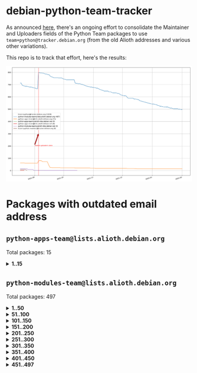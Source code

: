 # debian-python-team-tracker



As announced [here](https://lists.debian.org/debian-python/2021/08/msg00006.html), there's an ongoing effort to consolidate the Maintainer and Uploaders fields of the Python Team packages to use `team+python@tracker.debian.org` (from the old Alioth addresses and various other variations).



This repo is to track that effort, here's the results:



![Python team emails](images/python_team_emails.svg)


# Packages with outdated email address

## `python-apps-team@lists.alioth.debian.org`
Total packages: 15
<details>
<summary><b>1..15</b></summary>


| # | Package | Version |
| --- | --- | --- |
| 1 | [ctop](https://tracker.debian.org/ctop) | 1.0.0-2.1 |
| 2 | [db2twitter](https://tracker.debian.org/db2twitter) | 0.6-1.1 |
| 3 | [dodgy](https://tracker.debian.org/dodgy) | 0.1.9-3 |
| 4 | [etm](https://tracker.debian.org/etm) | 3.2.30-1.1 |
| 5 | [firmware-microbit-micropython](https://tracker.debian.org/firmware-microbit-micropython) | 1.0.1-2 |
| 6 | [freealchemist](https://tracker.debian.org/freealchemist) | 0.5-1.1 |
| 7 | [kanboard-cli](https://tracker.debian.org/kanboard-cli) | 0.0.2-1.1 |
| 8 | [lightyears](https://tracker.debian.org/lightyears) | 1.4-2 |
| 9 | [pipenv](https://tracker.debian.org/pipenv) | 11.9.0-1.1 |
| 10 | [prospector](https://tracker.debian.org/prospector) | 1.1.7-2 |
| 11 | [pybik](https://tracker.debian.org/pybik) | 3.0-3.1 |
| 12 | [retweet](https://tracker.debian.org/retweet) | 0.10-1.1 |
| 13 | [sen](https://tracker.debian.org/sen) | 0.6.1-0.1 |
| 14 | [sinntp](https://tracker.debian.org/sinntp) | 1.6-1.2 |
| 15 | [smem](https://tracker.debian.org/smem) | 1.5-1.1 |
</details>

## `python-modules-team@lists.alioth.debian.org`
Total packages: 497
<details>
<summary><b>1..50</b></summary>


| # | Package | Version |
| --- | --- | --- |
| 1 | [anorack](https://tracker.debian.org/anorack) | 0.2.7-1 |
| 2 | [anosql](https://tracker.debian.org/anosql) | 1.0.1-1 |
| 3 | [asn1crypto](https://tracker.debian.org/asn1crypto) | 1.4.0-1 |
| 4 | [astral](https://tracker.debian.org/astral) | 1.6.1-2 |
| 5 | [authres](https://tracker.debian.org/authres) | 1.2.0-2 |
| 6 | [automat](https://tracker.debian.org/automat) | 20.2.0-1 |
| 7 | [azure-cosmos-table-python](https://tracker.debian.org/azure-cosmos-table-python) | 1.0.5+git20191025-5 |
| 8 | [bdist-nsi](https://tracker.debian.org/bdist-nsi) | 0.1.5-2 |
| 9 | [bernhard](https://tracker.debian.org/bernhard) | 0.2.6-2 |
| 10 | [betamax](https://tracker.debian.org/betamax) | 0.8.1-2 |
| 11 | [bibtexparser](https://tracker.debian.org/bibtexparser) | 1.1.0+ds-3 |
| 12 | [binaryornot](https://tracker.debian.org/binaryornot) | 0.4.4+dfsg-4 |
| 13 | [bitstruct](https://tracker.debian.org/bitstruct) | 8.9.0-1 |
| 14 | [case](https://tracker.debian.org/case) | 1.5.3+dfsg-3 |
| 15 | [cerealizer](https://tracker.debian.org/cerealizer) | 0.8.1-3 |
| 16 | [chardet](https://tracker.debian.org/chardet) | 4.0.0-1 |
| 17 | [chargebee-python](https://tracker.debian.org/chargebee-python) | 1.6.6-1 |
| 18 | [codicefiscale](https://tracker.debian.org/codicefiscale) | 0.9+ds0-2 |
| 19 | [colorclass](https://tracker.debian.org/colorclass) | 2.2.0-2.2 |
| 20 | [colorspacious](https://tracker.debian.org/colorspacious) | 1.1.2-2 |
| 21 | [commonmark](https://tracker.debian.org/commonmark) | 0.9.1-3 |
| 22 | [constantly](https://tracker.debian.org/constantly) | 15.1.0-2 |
| 23 | [contextlib2](https://tracker.debian.org/contextlib2) | 0.6.0.post1-1 |
| 24 | [cookiecutter](https://tracker.debian.org/cookiecutter) | 1.7.3-1 |
| 25 | [coreapi](https://tracker.debian.org/coreapi) | 2.3.3-4 |
| 26 | [coreschema](https://tracker.debian.org/coreschema) | 0.0.4-3 |
| 27 | [cov-core](https://tracker.debian.org/cov-core) | 1.15.0-3 |
| 28 | [cppy](https://tracker.debian.org/cppy) | 1.1.0-2 |
| 29 | [cram](https://tracker.debian.org/cram) | 0.7-4 |
| 30 | [cssutils](https://tracker.debian.org/cssutils) | 1.0.2-3 |
| 31 | [d2to1](https://tracker.debian.org/d2to1) | 0.2.12-2 |
| 32 | [debiancontributors](https://tracker.debian.org/debiancontributors) | 0.7.8-2 |
| 33 | [devpi-common](https://tracker.debian.org/devpi-common) | 3.2.2-1.1 |
| 34 | [django-ajax-selects](https://tracker.debian.org/django-ajax-selects) | 1.7.0-3 |
| 35 | [django-bitfield](https://tracker.debian.org/django-bitfield) | 1.9.6-2 |
| 36 | [django-dirtyfields](https://tracker.debian.org/django-dirtyfields) | 1.3.1-2 |
| 37 | [django-environ](https://tracker.debian.org/django-environ) | 0.4.4-2 |
| 38 | [django-filter](https://tracker.debian.org/django-filter) | 2.4.0-1 |
| 39 | [django-hvad](https://tracker.debian.org/django-hvad) | 1.8.0-1.1 |
| 40 | [django-js-reverse](https://tracker.debian.org/django-js-reverse) | 0.7.3-1.1 |
| 41 | [django-macaddress](https://tracker.debian.org/django-macaddress) | 1.5.0-2 |
| 42 | [django-memoize](https://tracker.debian.org/django-memoize) | 2.2.0+dfsg-1 |
| 43 | [django-nose](https://tracker.debian.org/django-nose) | 1.4.6-2.1 |
| 44 | [django-notification](https://tracker.debian.org/django-notification) | 1.2.0-3 |
| 45 | [django-pagination](https://tracker.debian.org/django-pagination) | 1.0.7-4 |
| 46 | [django-paintstore](https://tracker.debian.org/django-paintstore) | 0.2-4 |
| 47 | [django-picklefield](https://tracker.debian.org/django-picklefield) | 3.0.1-1 |
| 48 | [django-pipeline](https://tracker.debian.org/django-pipeline) | 1.6.14-3 |
| 49 | [django-simple-redis-admin](https://tracker.debian.org/django-simple-redis-admin) | 1.4.0-2 |
| 50 | [django-stronghold](https://tracker.debian.org/django-stronghold) | 0.3.0+debian-2 |
</details>
<details>
<summary><b>51..100</b></summary>

| # | Package | Version |
| --- | --- | --- |
| 51 | [django-webpack-loader](https://tracker.debian.org/django-webpack-loader) | 0.6.0-2 |
| 52 | [django-wkhtmltopdf](https://tracker.debian.org/django-wkhtmltopdf) | 3.3.0-1 |
| 53 | [django-xmlrpc](https://tracker.debian.org/django-xmlrpc) | 0.1.8-2 |
| 54 | [djangorestframework-api-key](https://tracker.debian.org/djangorestframework-api-key) | 2.0.0-2 |
| 55 | [dkimpy](https://tracker.debian.org/dkimpy) | 1.0.5-1 |
| 56 | [dnsdiag](https://tracker.debian.org/dnsdiag) | 2.0.2-1 |
| 57 | [dockerpty](https://tracker.debian.org/dockerpty) | 0.4.1-2 |
| 58 | [dominate](https://tracker.debian.org/dominate) | 2.3.1-2 |
| 59 | [drf-generators](https://tracker.debian.org/drf-generators) | 0.5.0-1 |
| 60 | [elasticsearch-curator](https://tracker.debian.org/elasticsearch-curator) | 5.8.1-1 |
| 61 | [enum34](https://tracker.debian.org/enum34) | 1.1.6-4 |
| 62 | [enzyme](https://tracker.debian.org/enzyme) | 0.4.1-2 |
| 63 | [exam](https://tracker.debian.org/exam) | 0.10.5-3 |
| 64 | [factory-boy](https://tracker.debian.org/factory-boy) | 2.11.1-3 |
| 65 | [faker](https://tracker.debian.org/faker) | 0.9.3-0.1 |
| 66 | [fakesleep](https://tracker.debian.org/fakesleep) | 0.1-2 |
| 67 | [fastchunking](https://tracker.debian.org/fastchunking) | 0.0.3-2 |
| 68 | [feedgenerator](https://tracker.debian.org/feedgenerator) | 1.9-2 |
| 69 | [flake8-polyfill](https://tracker.debian.org/flake8-polyfill) | 1.0.2-2 |
| 70 | [flask-api](https://tracker.debian.org/flask-api) | 1.1+dfsg-1.1 |
| 71 | [flask-babelex](https://tracker.debian.org/flask-babelex) | 0.9.4-1 |
| 72 | [flask-bcrypt](https://tracker.debian.org/flask-bcrypt) | 0.7.1-2 |
| 73 | [flask-compress](https://tracker.debian.org/flask-compress) | 1.4.0-3 |
| 74 | [flask-gravatar](https://tracker.debian.org/flask-gravatar) | 0.4.2-2 |
| 75 | [flask-htmlmin](https://tracker.debian.org/flask-htmlmin) | 1.3.2-2 |
| 76 | [flask-ldapconn](https://tracker.debian.org/flask-ldapconn) | 0.7.2-1.1 |
| 77 | [flask-limiter](https://tracker.debian.org/flask-limiter) | 1.0.1-2 |
| 78 | [flask-mail](https://tracker.debian.org/flask-mail) | 0.9.1+dfsg1-1.1 |
| 79 | [flask-mongoengine](https://tracker.debian.org/flask-mongoengine) | 0.9.3-4 |
| 80 | [flask-multistatic](https://tracker.debian.org/flask-multistatic) | 1.0-2 |
| 81 | [flask-script](https://tracker.debian.org/flask-script) | 2.0.6-2 |
| 82 | [flask-silk](https://tracker.debian.org/flask-silk) | 0.2-18 |
| 83 | [flask-wtf](https://tracker.debian.org/flask-wtf) | 0.14.3-1 |
| 84 | [flufl.enum](https://tracker.debian.org/flufl.enum) | 4.1.1-3 |
| 85 | [flufl.i18n](https://tracker.debian.org/flufl.i18n) | 3.0.1-1 |
| 86 | [flufl.lock](https://tracker.debian.org/flufl.lock) | 5.0.1-1 |
| 87 | [flufl.password](https://tracker.debian.org/flufl.password) | 1.3-3 |
| 88 | [flufl.testing](https://tracker.debian.org/flufl.testing) | 0.7-2 |
| 89 | [gerritlib](https://tracker.debian.org/gerritlib) | 0.8.0-2 |
| 90 | [gmplot](https://tracker.debian.org/gmplot) | 1.2.0-2 |
| 91 | [gtextfsm](https://tracker.debian.org/gtextfsm) | 1.1.0-2 |
| 92 | [gtts](https://tracker.debian.org/gtts) | 2.0.3-1 |
| 93 | [gtts-token](https://tracker.debian.org/gtts-token) | 1.1.3-1 |
| 94 | [guzzle-sphinx-theme](https://tracker.debian.org/guzzle-sphinx-theme) | 0.7.11-5 |
| 95 | [hachoir](https://tracker.debian.org/hachoir) | 3.1.0+dfsg-3 |
| 96 | [haproxy-log-analysis](https://tracker.debian.org/haproxy-log-analysis) | 2.0~b0-2 |
| 97 | [heapdict](https://tracker.debian.org/heapdict) | 1.0.1-1 |
| 98 | [hiro](https://tracker.debian.org/hiro) | 0.5-2 |
| 99 | [hypothesis-auto](https://tracker.debian.org/hypothesis-auto) | 1.1.4-2 |
| 100 | [importmagic](https://tracker.debian.org/importmagic) | 0.1.7-2 |
</details>
<details>
<summary><b>101..150</b></summary>

| # | Package | Version |
| --- | --- | --- |
| 101 | [inflection](https://tracker.debian.org/inflection) | 0.3.1-2 |
| 102 | [json-tricks](https://tracker.debian.org/json-tricks) | 3.11.0-2 |
| 103 | [jsonhyperschema-codec](https://tracker.debian.org/jsonhyperschema-codec) | 1.0.3-2 |
| 104 | [junos-eznc](https://tracker.debian.org/junos-eznc) | 2.1.7-3 |
| 105 | [jupyter-sphinx-theme](https://tracker.debian.org/jupyter-sphinx-theme) | 0.0.6+ds1-10 |
| 106 | [kitchen](https://tracker.debian.org/kitchen) | 1.2.6-2 |
| 107 | [kivy](https://tracker.debian.org/kivy) | 1.11.0-2 |
| 108 | [lazr.delegates](https://tracker.debian.org/lazr.delegates) | 2.0.3-2 |
| 109 | [lazr.smtptest](https://tracker.debian.org/lazr.smtptest) | 2.0.3-2 |
| 110 | [lexicon](https://tracker.debian.org/lexicon) | 3.3.17-1 |
| 111 | [libthumbor](https://tracker.debian.org/libthumbor) | 1.3.3-2 |
| 112 | [logilab-constraint](https://tracker.debian.org/logilab-constraint) | 0.6.0-2 |
| 113 | [mako](https://tracker.debian.org/mako) | 1.1.3+ds1-2 |
| 114 | [manuel](https://tracker.debian.org/manuel) | 1.10.1-2 |
| 115 | [mercurial-extension-utils](https://tracker.debian.org/mercurial-extension-utils) | 1.5.1-3 |
| 116 | [mercurial-keyring](https://tracker.debian.org/mercurial-keyring) | 1.3.1-3 |
| 117 | [milksnake](https://tracker.debian.org/milksnake) | 0.1.5-1 |
| 118 | [mimerender](https://tracker.debian.org/mimerender) | 0.6.0-2 |
| 119 | [mmllib](https://tracker.debian.org/mmllib) | 0.3.0.post1-2 |
| 120 | [mockldap](https://tracker.debian.org/mockldap) | 0.3.0-4 |
| 121 | [modernize](https://tracker.debian.org/modernize) | 0.7-2 |
| 122 | [moksha.common](https://tracker.debian.org/moksha.common) | 1.2.5-4 |
| 123 | [mrtparse](https://tracker.debian.org/mrtparse) | 1.6-2 |
| 124 | [musicbrainzngs](https://tracker.debian.org/musicbrainzngs) | 0.7.1-2 |
| 125 | [mutagen](https://tracker.debian.org/mutagen) | 1.45.1-2 |
| 126 | [mwic](https://tracker.debian.org/mwic) | 0.7.8-1 |
| 127 | [mysql-connector-python](https://tracker.debian.org/mysql-connector-python) | 8.0.15-2 |
| 128 | [nb2plots](https://tracker.debian.org/nb2plots) | 0.6-2 |
| 129 | [netmiko](https://tracker.debian.org/netmiko) | 2.4.2-1 |
| 130 | [networkx](https://tracker.debian.org/networkx) | 2.5+ds-2 |
| 131 | [nose2](https://tracker.debian.org/nose2) | 0.9.2-1 |
| 132 | [nose2-cov](https://tracker.debian.org/nose2-cov) | 1.0a4-3 |
| 133 | [ntplib](https://tracker.debian.org/ntplib) | 0.3.3-2 |
| 134 | [numpy-stl](https://tracker.debian.org/numpy-stl) | 2.9.0-1 |
| 135 | [numpydoc](https://tracker.debian.org/numpydoc) | 1.1.0-3 |
| 136 | [obsub](https://tracker.debian.org/obsub) | 0.2-4 |
| 137 | [okasha](https://tracker.debian.org/okasha) | 0.2.4-4 |
| 138 | [overpass](https://tracker.debian.org/overpass) | 0.7-1 |
| 139 | [pastescript](https://tracker.debian.org/pastescript) | 2.0.2-4 |
| 140 | [pep8](https://tracker.debian.org/pep8) | 1.7.1-9 |
| 141 | [pep8-naming](https://tracker.debian.org/pep8-naming) | 0.10.0-1 |
| 142 | [pg8000](https://tracker.debian.org/pg8000) | 1.10.6-2 |
| 143 | [pidcat](https://tracker.debian.org/pidcat) | 2.1.0-4 |
| 144 | [pilkit](https://tracker.debian.org/pilkit) | 2.0-3 |
| 145 | [plastex](https://tracker.debian.org/plastex) | 2.1-2 |
| 146 | [portio](https://tracker.debian.org/portio) | 0.5-4 |
| 147 | [power](https://tracker.debian.org/power) | 1.4+dfsg-4 |
| 148 | [pprintpp](https://tracker.debian.org/pprintpp) | 0.4.0-2 |
| 149 | [preggy](https://tracker.debian.org/preggy) | 1.4.4-1 |
| 150 | [ptable](https://tracker.debian.org/ptable) | 0.9.2-2 |
</details>
<details>
<summary><b>151..200</b></summary>

| # | Package | Version |
| --- | --- | --- |
| 151 | [py-radix](https://tracker.debian.org/py-radix) | 0.10.0-3 |
| 152 | [py3dns](https://tracker.debian.org/py3dns) | 3.2.1-1 |
| 153 | [pyasn1](https://tracker.debian.org/pyasn1) | 0.4.8-1 |
| 154 | [pybindgen](https://tracker.debian.org/pybindgen) | 0.20.0+dfsg1-2 |
| 155 | [pycallgraph](https://tracker.debian.org/pycallgraph) | 1.1.3-1.2 |
| 156 | [pyclamd](https://tracker.debian.org/pyclamd) | 0.4.0-2 |
| 157 | [pycodestyle](https://tracker.debian.org/pycodestyle) | 2.6.0-1 |
| 158 | [pycxx](https://tracker.debian.org/pycxx) | 7.1.4-0.2 |
| 159 | [pydbus](https://tracker.debian.org/pydbus) | 0.6.0-4 |
| 160 | [pydenticon](https://tracker.debian.org/pydenticon) | 0.3.1-2 |
| 161 | [pydispatcher](https://tracker.debian.org/pydispatcher) | 2.0.5-2 |
| 162 | [pydle](https://tracker.debian.org/pydle) | 0.9.4-2 |
| 163 | [pyeapi](https://tracker.debian.org/pyeapi) | 0.8.1-2 |
| 164 | [pyee](https://tracker.debian.org/pyee) | 7.0.2-1 |
| 165 | [pyenchant](https://tracker.debian.org/pyenchant) | 3.2.0-1 |
| 166 | [pyfg](https://tracker.debian.org/pyfg) | 0.50-2 |
| 167 | [pyfiglet](https://tracker.debian.org/pyfiglet) | 0.8.0+dfsg-1 |
| 168 | [pyfribidi](https://tracker.debian.org/pyfribidi) | 0.12.0+repack-7 |
| 169 | [pygeoif](https://tracker.debian.org/pygeoif) | 0.7-2 |
| 170 | [pygtail](https://tracker.debian.org/pygtail) | 0.6.1-2 |
| 171 | [pygtkspellcheck](https://tracker.debian.org/pygtkspellcheck) | 4.0.5-2 |
| 172 | [pyinotify](https://tracker.debian.org/pyinotify) | 0.9.6-1.3 |
| 173 | [pyiosxr](https://tracker.debian.org/pyiosxr) | 0.52-1.1 |
| 174 | [pyjavaproperties](https://tracker.debian.org/pyjavaproperties) | 0.7-2 |
| 175 | [pyjokes](https://tracker.debian.org/pyjokes) | 0.5.0-3 |
| 176 | [pykcs11](https://tracker.debian.org/pykcs11) | 1.5.10-1 |
| 177 | [pylama](https://tracker.debian.org/pylama) | 7.4.3-3 |
| 178 | [pylibmc](https://tracker.debian.org/pylibmc) | 1.5.2-3 |
| 179 | [pylint-celery](https://tracker.debian.org/pylint-celery) | 0.3-5 |
| 180 | [pylint-common](https://tracker.debian.org/pylint-common) | 0.2.5-4 |
| 181 | [pylint-django](https://tracker.debian.org/pylint-django) | 2.0.13-1 |
| 182 | [pylint-flask](https://tracker.debian.org/pylint-flask) | 0.5-4 |
| 183 | [pylint-plugin-utils](https://tracker.debian.org/pylint-plugin-utils) | 0.6-1 |
| 184 | [pymacs](https://tracker.debian.org/pymacs) | 0.25-3 |
| 185 | [pymodbus](https://tracker.debian.org/pymodbus) | 2.1.0+dfsg-2 |
| 186 | [pynag](https://tracker.debian.org/pynag) | 1.1.2+dfsg-2 |
| 187 | [pynliner](https://tracker.debian.org/pynliner) | 0.8.0-2 |
| 188 | [pyopengl](https://tracker.debian.org/pyopengl) | 3.1.5+dfsg-1 |
| 189 | [pyparsing](https://tracker.debian.org/pyparsing) | 2.4.7-1 |
| 190 | [pyprind](https://tracker.debian.org/pyprind) | 2.11.2-2 |
| 191 | [pyquery](https://tracker.debian.org/pyquery) | 1.2.9-4 |
| 192 | [pyrad](https://tracker.debian.org/pyrad) | 2.1-2 |
| 193 | [pyrsistent](https://tracker.debian.org/pyrsistent) | 0.15.5-1 |
| 194 | [pysimplesoap](https://tracker.debian.org/pysimplesoap) | 1.16.2-3 |
| 195 | [pysmi](https://tracker.debian.org/pysmi) | 0.3.2-2 |
| 196 | [pysodium](https://tracker.debian.org/pysodium) | 0.7.0-2 |
| 197 | [pyspf](https://tracker.debian.org/pyspf) | 2.0.14-2 |
| 198 | [pysrt](https://tracker.debian.org/pysrt) | 1.0.1-2 |
| 199 | [pyssim](https://tracker.debian.org/pyssim) | 0.2-2 |
| 200 | [pytaglib](https://tracker.debian.org/pytaglib) | 0.3.6+dfsg-2 |
</details>
<details>
<summary><b>201..250</b></summary>

| # | Package | Version |
| --- | --- | --- |
| 201 | [pytds](https://tracker.debian.org/pytds) | 1.10.0-1 |
| 202 | [pytest-bdd](https://tracker.debian.org/pytest-bdd) | 3.2.1-1 |
| 203 | [pytest-cookies](https://tracker.debian.org/pytest-cookies) | 0.4.0-1 |
| 204 | [pytest-django](https://tracker.debian.org/pytest-django) | 3.5.1-1 |
| 205 | [pytest-expect](https://tracker.debian.org/pytest-expect) | 1.1.0-2 |
| 206 | [pytest-httpbin](https://tracker.debian.org/pytest-httpbin) | 1.0.0-2 |
| 207 | [pytest-instafail](https://tracker.debian.org/pytest-instafail) | 0.4.2-1 |
| 208 | [pytest-runner](https://tracker.debian.org/pytest-runner) | 2.11.1-1.2 |
| 209 | [pytest-sugar](https://tracker.debian.org/pytest-sugar) | 0.9.4-1 |
| 210 | [pytest-tornado](https://tracker.debian.org/pytest-tornado) | 0.8.1-1 |
| 211 | [pytest-vcr](https://tracker.debian.org/pytest-vcr) | 1.0.2-2 |
| 212 | [python-activipy](https://tracker.debian.org/python-activipy) | 0.1-7 |
| 213 | [python-adal](https://tracker.debian.org/python-adal) | 1.2.2-1 |
| 214 | [python-aiohttp-session](https://tracker.debian.org/python-aiohttp-session) | 2.9.0-2 |
| 215 | [python-aioinflux](https://tracker.debian.org/python-aioinflux) | 0.9.0-2 |
| 216 | [python-aiomeasures](https://tracker.debian.org/python-aiomeasures) | 0.5.14-3 |
| 217 | [python-amqplib](https://tracker.debian.org/python-amqplib) | 1.0.2-2 |
| 218 | [python-apptools](https://tracker.debian.org/python-apptools) | 4.5.0-1.1 |
| 219 | [python-aptly](https://tracker.debian.org/python-aptly) | 0.12.10-2 |
| 220 | [python-args](https://tracker.debian.org/python-args) | 0.1.0-3 |
| 221 | [python-arpy](https://tracker.debian.org/python-arpy) | 1.1.1-4 |
| 222 | [python-astor](https://tracker.debian.org/python-astor) | 0.8.1-1 |
| 223 | [python-base58](https://tracker.debian.org/python-base58) | 1.0.3-1.1 |
| 224 | [python-bcdoc](https://tracker.debian.org/python-bcdoc) | 0.16.0-2 |
| 225 | [python-bitbucket-api](https://tracker.debian.org/python-bitbucket-api) | 0.5.0-3 |
| 226 | [python-box](https://tracker.debian.org/python-box) | 3.4.6-2 |
| 227 | [python-btrees](https://tracker.debian.org/python-btrees) | 4.3.1-2 |
| 228 | [python-cerberus](https://tracker.debian.org/python-cerberus) | 1.3.2-1 |
| 229 | [python-click-log](https://tracker.debian.org/python-click-log) | 0.2.1-2 |
| 230 | [python-clint](https://tracker.debian.org/python-clint) | 0.5.1-3 |
| 231 | [python-cluster](https://tracker.debian.org/python-cluster) | 1.3.3-3 |
| 232 | [python-cmarkgfm](https://tracker.debian.org/python-cmarkgfm) | 0.4.2-1 |
| 233 | [python-coloredlogs](https://tracker.debian.org/python-coloredlogs) | 7.3-2 |
| 234 | [python-colour](https://tracker.debian.org/python-colour) | 0.1.5-2 |
| 235 | [python-consul](https://tracker.debian.org/python-consul) | 0.7.1-1.1 |
| 236 | [python-cookies](https://tracker.debian.org/python-cookies) | 2.2.1-3 |
| 237 | [python-cpuinfo](https://tracker.debian.org/python-cpuinfo) | 5.0.0-2 |
| 238 | [python-crcmod](https://tracker.debian.org/python-crcmod) | 1.7+dfsg-2 |
| 239 | [python-cs](https://tracker.debian.org/python-cs) | 2.7.1-1 |
| 240 | [python-dbfread](https://tracker.debian.org/python-dbfread) | 2.0.7-3 |
| 241 | [python-decorator](https://tracker.debian.org/python-decorator) | 4.4.2-2 |
| 242 | [python-demjson](https://tracker.debian.org/python-demjson) | 2.2.4-5 |
| 243 | [python-diaspy](https://tracker.debian.org/python-diaspy) | 0.6.0-2 |
| 244 | [python-dictobj](https://tracker.debian.org/python-dictobj) | 0.4-4 |
| 245 | [python-distutils-extra](https://tracker.debian.org/python-distutils-extra) | 2.45 |
| 246 | [python-django-casclient](https://tracker.debian.org/python-django-casclient) | 1.5.3-1 |
| 247 | [python-django-etcd-settings](https://tracker.debian.org/python-django-etcd-settings) | 0.1.13+dfsg-3 |
| 248 | [python-django-gravatar2](https://tracker.debian.org/python-django-gravatar2) | 1.4.4-2 |
| 249 | [python-django-jsonfield](https://tracker.debian.org/python-django-jsonfield) | 1.4.0-2 |
| 250 | [python-django-push-notifications](https://tracker.debian.org/python-django-push-notifications) | 1.4.1-1 |
</details>
<details>
<summary><b>251..300</b></summary>

| # | Package | Version |
| --- | --- | --- |
| 251 | [python-django-simple-history](https://tracker.debian.org/python-django-simple-history) | 2.7.0-1.1 |
| 252 | [python-doubleratchet](https://tracker.debian.org/python-doubleratchet) | 0.6.0-2 |
| 253 | [python-dpkt](https://tracker.debian.org/python-dpkt) | 1.9.2-2 |
| 254 | [python-easywebdav](https://tracker.debian.org/python-easywebdav) | 1.2.0-8 |
| 255 | [python-envisage](https://tracker.debian.org/python-envisage) | 4.9.0-2.1 |
| 256 | [python-envparse](https://tracker.debian.org/python-envparse) | 0.2.0-2 |
| 257 | [python-envs](https://tracker.debian.org/python-envs) | 1.2.6-1.1 |
| 258 | [python-epc](https://tracker.debian.org/python-epc) | 0.0.5-3 |
| 259 | [python-etcd](https://tracker.debian.org/python-etcd) | 0.4.5-2 |
| 260 | [python-ethtool](https://tracker.debian.org/python-ethtool) | 0.14-3 |
| 261 | [python-ewmh](https://tracker.debian.org/python-ewmh) | 0.1.6-2 |
| 262 | [python-exotel](https://tracker.debian.org/python-exotel) | 0.1.5-2 |
| 263 | [python-feather-format](https://tracker.debian.org/python-feather-format) | 0.3.1+dfsg1-4 |
| 264 | [python-flaky](https://tracker.debian.org/python-flaky) | 3.7.0-1 |
| 265 | [python-flask-seeder](https://tracker.debian.org/python-flask-seeder) | 0.1~a2-2 |
| 266 | [python-genty](https://tracker.debian.org/python-genty) | 1.3.2-1 |
| 267 | [python-geoip2](https://tracker.debian.org/python-geoip2) | 2.9.0+dfsg1-2 |
| 268 | [python-gflags](https://tracker.debian.org/python-gflags) | 1.5.1-7 |
| 269 | [python-glob2](https://tracker.debian.org/python-glob2) | 0.5-3 |
| 270 | [python-hashids](https://tracker.debian.org/python-hashids) | 1.3.1-1 |
| 271 | [python-hidapi](https://tracker.debian.org/python-hidapi) | 0.9.0.post3-2 |
| 272 | [python-hiredis](https://tracker.debian.org/python-hiredis) | 1.0.1-1 |
| 273 | [python-hpilo](https://tracker.debian.org/python-hpilo) | 4.3-3 |
| 274 | [python-html2text](https://tracker.debian.org/python-html2text) | 2020.1.16-1 |
| 275 | [python-http-parser](https://tracker.debian.org/python-http-parser) | 0.9.0-1 |
| 276 | [python-httptools](https://tracker.debian.org/python-httptools) | 0.1.1-1 |
| 277 | [python-icalendar](https://tracker.debian.org/python-icalendar) | 4.0.3-4 |
| 278 | [python-iniparse](https://tracker.debian.org/python-iniparse) | 0.4-3 |
| 279 | [python-ipaddress](https://tracker.debian.org/python-ipaddress) | 1.0.23-1 |
| 280 | [python-ipfix](https://tracker.debian.org/python-ipfix) | 0.9.7-2 |
| 281 | [python-irodsclient](https://tracker.debian.org/python-irodsclient) | 0.8.1-2 |
| 282 | [python-isc-dhcp-leases](https://tracker.debian.org/python-isc-dhcp-leases) | 0.9.1-2 |
| 283 | [python-isoweek](https://tracker.debian.org/python-isoweek) | 1.3.3-3 |
| 284 | [python-jmespath](https://tracker.debian.org/python-jmespath) | 0.10.0-1 |
| 285 | [python-jsonrpc](https://tracker.debian.org/python-jsonrpc) | 1.13.0-1 |
| 286 | [python-junit-xml](https://tracker.debian.org/python-junit-xml) | 1.9-1 |
| 287 | [python-kanboard](https://tracker.debian.org/python-kanboard) | 1.0.1-1.1 |
| 288 | [python-langdetect](https://tracker.debian.org/python-langdetect) | 1.0.7-4 |
| 289 | [python-ldap](https://tracker.debian.org/python-ldap) | 3.2.0-4 |
| 290 | [python-ldapdomaindump](https://tracker.debian.org/python-ldapdomaindump) | 0.9.3-1 |
| 291 | [python-libguess](https://tracker.debian.org/python-libguess) | 1.1-4 |
| 292 | [python-logfury](https://tracker.debian.org/python-logfury) | 0.1.2-4 |
| 293 | [python-mailer](https://tracker.debian.org/python-mailer) | 0.8.1-4 |
| 294 | [python-mastodon](https://tracker.debian.org/python-mastodon) | 1.5.1-1 |
| 295 | [python-mccabe](https://tracker.debian.org/python-mccabe) | 0.6.1-3 |
| 296 | [python-measurement](https://tracker.debian.org/python-measurement) | 2.0.1-2 |
| 297 | [python-meld3](https://tracker.debian.org/python-meld3) | 1.0.2-3 |
| 298 | [python-mnemonic](https://tracker.debian.org/python-mnemonic) | 0.19-1 |
| 299 | [python-model-mommy](https://tracker.debian.org/python-model-mommy) | 1.6.0-2 |
| 300 | [python-morris](https://tracker.debian.org/python-morris) | 1.2-2 |
</details>
<details>
<summary><b>301..350</b></summary>

| # | Package | Version |
| --- | --- | --- |
| 301 | [python-mpegdash](https://tracker.debian.org/python-mpegdash) | 0.2.0-1 |
| 302 | [python-multidict](https://tracker.debian.org/python-multidict) | 5.1.0-1 |
| 303 | [python-munch](https://tracker.debian.org/python-munch) | 2.3.2-2 |
| 304 | [python-nine](https://tracker.debian.org/python-nine) | 1.1.0-1 |
| 305 | [python-noise](https://tracker.debian.org/python-noise) | 1.2.3-3 |
| 306 | [python-notify2](https://tracker.debian.org/python-notify2) | 0.3-4 |
| 307 | [python-ntlm-auth](https://tracker.debian.org/python-ntlm-auth) | 1.4.0-1 |
| 308 | [python-oauth](https://tracker.debian.org/python-oauth) | 1.0.1-6 |
| 309 | [python-offtrac](https://tracker.debian.org/python-offtrac) | 0.1.0-2.1 |
| 310 | [python-opcua](https://tracker.debian.org/python-opcua) | 0.98.11-1 |
| 311 | [python-openid-cla](https://tracker.debian.org/python-openid-cla) | 1.2-2 |
| 312 | [python-openid-teams](https://tracker.debian.org/python-openid-teams) | 1.2-2 |
| 313 | [python-openidc-client](https://tracker.debian.org/python-openidc-client) | 0.6.0-1.1 |
| 314 | [python-opentimestamps](https://tracker.debian.org/python-opentimestamps) | 0.4.1-1 |
| 315 | [python-padme](https://tracker.debian.org/python-padme) | 1.1.1-3 |
| 316 | [python-pampy](https://tracker.debian.org/python-pampy) | 1.8.4-2 |
| 317 | [python-path-and-address](https://tracker.debian.org/python-path-and-address) | 2.0.1-2 |
| 318 | [python-pathtools](https://tracker.debian.org/python-pathtools) | 0.1.2-4 |
| 319 | [python-paypal](https://tracker.debian.org/python-paypal) | 1.2.5-3 |
| 320 | [python-peakutils](https://tracker.debian.org/python-peakutils) | 1.3.3+ds-2 |
| 321 | [python-pem](https://tracker.debian.org/python-pem) | 19.1.0-1 |
| 322 | [python-persistent](https://tracker.debian.org/python-persistent) | 4.6.4-0.2 |
| 323 | [python-pex](https://tracker.debian.org/python-pex) | 1.1.14-3.1 |
| 324 | [python-pgpdump](https://tracker.debian.org/python-pgpdump) | 1.5-2 |
| 325 | [python-pgspecial](https://tracker.debian.org/python-pgspecial) | 1.11.10+dfsg1-1 |
| 326 | [python-phonenumbers](https://tracker.debian.org/python-phonenumbers) | 8.12.1-1 |
| 327 | [python-picklable-itertools](https://tracker.debian.org/python-picklable-itertools) | 0.1.1-3 |
| 328 | [python-plaster](https://tracker.debian.org/python-plaster) | 1.0-2 |
| 329 | [python-plaster-pastedeploy](https://tracker.debian.org/python-plaster-pastedeploy) | 0.5-3 |
| 330 | [python-prctl](https://tracker.debian.org/python-prctl) | 1.7-2 |
| 331 | [python-preshed](https://tracker.debian.org/python-preshed) | 3.0.2-1 |
| 332 | [python-pretend](https://tracker.debian.org/python-pretend) | 1.0.9-1 |
| 333 | [python-prettylog](https://tracker.debian.org/python-prettylog) | 0.1.0-2 |
| 334 | [python-priority](https://tracker.debian.org/python-priority) | 1.3.0-3 |
| 335 | [python-progressbar](https://tracker.debian.org/python-progressbar) | 2.5-2 |
| 336 | [python-pskc](https://tracker.debian.org/python-pskc) | 1.1-3 |
| 337 | [python-py-zipkin](https://tracker.debian.org/python-py-zipkin) | 0.15.0-1.1 |
| 338 | [python-pyasn1-modules](https://tracker.debian.org/python-pyasn1-modules) | 0.2.1-1 |
| 339 | [python-pyface](https://tracker.debian.org/python-pyface) | 6.1.2-2 |
| 340 | [python-pyftpdlib](https://tracker.debian.org/python-pyftpdlib) | 1.5.4-2 |
| 341 | [python-pygerrit2](https://tracker.debian.org/python-pygerrit2) | 2.0.4-2 |
| 342 | [python-pypump](https://tracker.debian.org/python-pypump) | 0.7-3 |
| 343 | [python-pysnmp4-apps](https://tracker.debian.org/python-pysnmp4-apps) | 0.3.2-2.2 |
| 344 | [python-pysnmp4-mibs](https://tracker.debian.org/python-pysnmp4-mibs) | 0.1.3-3 |
| 345 | [python-pytest-benchmark](https://tracker.debian.org/python-pytest-benchmark) | 3.2.2-2 |
| 346 | [python-pyvmomi](https://tracker.debian.org/python-pyvmomi) | 6.7.1-3 |
| 347 | [python-rarfile](https://tracker.debian.org/python-rarfile) | 3.1-1 |
| 348 | [python-ratelimiter](https://tracker.debian.org/python-ratelimiter) | 1.2.0.post0-1 |
| 349 | [python-redisearch-py](https://tracker.debian.org/python-redisearch-py) | 1.0.0-1 |
| 350 | [python-releases](https://tracker.debian.org/python-releases) | 1.6.3-1 |
</details>
<details>
<summary><b>351..400</b></summary>

| # | Package | Version |
| --- | --- | --- |
| 351 | [python-repoze.lru](https://tracker.debian.org/python-repoze.lru) | 0.7-2 |
| 352 | [python-repoze.sphinx.autointerface](https://tracker.debian.org/python-repoze.sphinx.autointerface) | 0.8-0.2 |
| 353 | [python-repoze.tm2](https://tracker.debian.org/python-repoze.tm2) | 2.0-2 |
| 354 | [python-requests-ntlm](https://tracker.debian.org/python-requests-ntlm) | 1.1.0-1.1 |
| 355 | [python-requirements-detector](https://tracker.debian.org/python-requirements-detector) | 0.6-2 |
| 356 | [python-restless](https://tracker.debian.org/python-restless) | 2.1.1-2 |
| 357 | [python-rpaths](https://tracker.debian.org/python-rpaths) | 0.13-1.1 |
| 358 | [python-rply](https://tracker.debian.org/python-rply) | 0.7.7-2 |
| 359 | [python-schedutils](https://tracker.debian.org/python-schedutils) | 0.6-2.1 |
| 360 | [python-schema](https://tracker.debian.org/python-schema) | 0.6.7-3 |
| 361 | [python-schroot](https://tracker.debian.org/python-schroot) | 0.4-4 |
| 362 | [python-scp](https://tracker.debian.org/python-scp) | 0.13.0-2 |
| 363 | [python-scripttest](https://tracker.debian.org/python-scripttest) | 1.3-3 |
| 364 | [python-scruffy](https://tracker.debian.org/python-scruffy) | 0.3.3-2 |
| 365 | [python-sdnotify](https://tracker.debian.org/python-sdnotify) | 0.3.1-2 |
| 366 | [python-serverfiles](https://tracker.debian.org/python-serverfiles) | 0.3.0-1 |
| 367 | [python-service-identity](https://tracker.debian.org/python-service-identity) | 18.1.0-6 |
| 368 | [python-sexpdata](https://tracker.debian.org/python-sexpdata) | 0.0.3-2 |
| 369 | [python-shade](https://tracker.debian.org/python-shade) | 1.30.0-3 |
| 370 | [python-shellescape](https://tracker.debian.org/python-shellescape) | 3.4.1-4 |
| 371 | [python-simpy](https://tracker.debian.org/python-simpy) | 2.3.1+dfsg-2 |
| 372 | [python-simpy3](https://tracker.debian.org/python-simpy3) | 3.0.11-2 |
| 373 | [python-slimmer](https://tracker.debian.org/python-slimmer) | 0.1.30-8 |
| 374 | [python-slugify](https://tracker.debian.org/python-slugify) | 4.0.0-1 |
| 375 | [python-smstrade](https://tracker.debian.org/python-smstrade) | 0.2.4-6 |
| 376 | [python-socketpool](https://tracker.debian.org/python-socketpool) | 0.5.3-5 |
| 377 | [python-sphinx-issues](https://tracker.debian.org/python-sphinx-issues) | 1.2.0-2 |
| 378 | [python-spur](https://tracker.debian.org/python-spur) | 0.3.21-1 |
| 379 | [python-srp](https://tracker.debian.org/python-srp) | 1.0.15-1 |
| 380 | [python-statsd](https://tracker.debian.org/python-statsd) | 3.3.0-2 |
| 381 | [python-stopit](https://tracker.debian.org/python-stopit) | 1.1.2-1 |
| 382 | [python-structlog](https://tracker.debian.org/python-structlog) | 20.1.0-1 |
| 383 | [python-sunlight](https://tracker.debian.org/python-sunlight) | 1.1.5-3 |
| 384 | [python-suntime](https://tracker.debian.org/python-suntime) | 1.2.5-2 |
| 385 | [python-tempita](https://tracker.debian.org/python-tempita) | 0.5.2-6 |
| 386 | [python-test-server](https://tracker.debian.org/python-test-server) | 0.0.27-2 |
| 387 | [python-testing.common.database](https://tracker.debian.org/python-testing.common.database) | 2.0.0-2 |
| 388 | [python-testing.mysqld](https://tracker.debian.org/python-testing.mysqld) | 1.4.0-4 |
| 389 | [python-testing.postgresql](https://tracker.debian.org/python-testing.postgresql) | 1.3.0-2 |
| 390 | [python-thriftpy](https://tracker.debian.org/python-thriftpy) | 0.3.9+ds1-1 |
| 391 | [python-tinycss](https://tracker.debian.org/python-tinycss) | 0.4-3 |
| 392 | [python-tktreectrl](https://tracker.debian.org/python-tktreectrl) | 2.0.2-3 |
| 393 | [python-traits](https://tracker.debian.org/python-traits) | 5.2.0-2 |
| 394 | [python-traitsui](https://tracker.debian.org/python-traitsui) | 6.1.3-3 |
| 395 | [python-translationstring](https://tracker.debian.org/python-translationstring) | 1.4-1 |
| 396 | [python-twitter](https://tracker.debian.org/python-twitter) | 3.3-2 |
| 397 | [python-typeguard](https://tracker.debian.org/python-typeguard) | 2.2.2-1.1 |
| 398 | [python-tzlocal](https://tracker.debian.org/python-tzlocal) | 2.1-1 |
| 399 | [python-udatetime](https://tracker.debian.org/python-udatetime) | 0.0.16-4 |
| 400 | [python-unicodecsv](https://tracker.debian.org/python-unicodecsv) | 0.14.1-2 |
</details>
<details>
<summary><b>401..450</b></summary>

| # | Package | Version |
| --- | --- | --- |
| 401 | [python-unidiff](https://tracker.debian.org/python-unidiff) | 0.5.5-2 |
| 402 | [python-urlobject](https://tracker.debian.org/python-urlobject) | 2.4.3-3 |
| 403 | [python-urwidtrees](https://tracker.debian.org/python-urwidtrees) | 1.0.3.dev0-1 |
| 404 | [python-utils](https://tracker.debian.org/python-utils) | 2.3.0-2 |
| 405 | [python-vagrant](https://tracker.debian.org/python-vagrant) | 0.5.15-3 |
| 406 | [python-venusian](https://tracker.debian.org/python-venusian) | 3.0.0-1 |
| 407 | [python-vobject](https://tracker.debian.org/python-vobject) | 0.9.6.1-0.2 |
| 408 | [python-webob](https://tracker.debian.org/python-webob) | 1:1.8.6-1.1 |
| 409 | [python-wget](https://tracker.debian.org/python-wget) | 3.2-3 |
| 410 | [python-wheezy.template](https://tracker.debian.org/python-wheezy.template) | 0.1.167-2 |
| 411 | [python-whoosh](https://tracker.debian.org/python-whoosh) | 2.7.4+git6-g9134ad92-5 |
| 412 | [python-wither](https://tracker.debian.org/python-wither) | 1.1-2 |
| 413 | [python-wsgilog](https://tracker.debian.org/python-wsgilog) | 0.3.1-3 |
| 414 | [python-x3dh](https://tracker.debian.org/python-x3dh) | 0.5.8-2 |
| 415 | [python-xeddsa](https://tracker.debian.org/python-xeddsa) | 0.4.6-2 |
| 416 | [python-yaswfp](https://tracker.debian.org/python-yaswfp) | 0.9.3-1.1 |
| 417 | [python-zc.customdoctests](https://tracker.debian.org/python-zc.customdoctests) | 1.0.1-2 |
| 418 | [python-zipp](https://tracker.debian.org/python-zipp) | 1.0.0-3 |
| 419 | [python-zxcvbn](https://tracker.debian.org/python-zxcvbn) | 4.4.28-2 |
| 420 | [python3-proselint](https://tracker.debian.org/python3-proselint) | 0.10.2-2 |
| 421 | [pythondialog](https://tracker.debian.org/pythondialog) | 3.5.1-1 |
| 422 | [pytoml](https://tracker.debian.org/pytoml) | 0.1.21-1 |
| 423 | [pyuca](https://tracker.debian.org/pyuca) | 1.2-2 |
| 424 | [pyutilib](https://tracker.debian.org/pyutilib) | 5.8.0-1 |
| 425 | [pywavelets](https://tracker.debian.org/pywavelets) | 1.1.1-1 |
| 426 | [pywinrm](https://tracker.debian.org/pywinrm) | 0.3.0-2 |
| 427 | [quark-sphinx-theme](https://tracker.debian.org/quark-sphinx-theme) | 0.5.1-2 |
| 428 | [readlike](https://tracker.debian.org/readlike) | 0.1.3-1.1 |
| 429 | [recommonmark](https://tracker.debian.org/recommonmark) | 0.6.0+ds-1 |
| 430 | [redis-py-cluster](https://tracker.debian.org/redis-py-cluster) | 2.0.0-1 |
| 431 | [reentry](https://tracker.debian.org/reentry) | 1.3.1-1 |
| 432 | [reparser](https://tracker.debian.org/reparser) | 1.4.3-1 |
| 433 | [requests-aws](https://tracker.debian.org/requests-aws) | 0.1.5-2 |
| 434 | [ripe-atlas-cousteau](https://tracker.debian.org/ripe-atlas-cousteau) | 1.4.2-3 |
| 435 | [ripe-atlas-sagan](https://tracker.debian.org/ripe-atlas-sagan) | 1.2.2-2 |
| 436 | [robot-detection](https://tracker.debian.org/robot-detection) | 0.4.0-2 |
| 437 | [routes](https://tracker.debian.org/routes) | 2.5.1-1 |
| 438 | [sgmllib3k](https://tracker.debian.org/sgmllib3k) | 1.0.0-3 |
| 439 | [simplegeneric](https://tracker.debian.org/simplegeneric) | 0.8.1-3 |
| 440 | [singledispatch](https://tracker.debian.org/singledispatch) | 3.4.0.3-3 |
| 441 | [sireader](https://tracker.debian.org/sireader) | 1.1.1-2 |
| 442 | [sleekxmpp](https://tracker.debian.org/sleekxmpp) | 1.3.3-6 |
| 443 | [slimit](https://tracker.debian.org/slimit) | 0.8.1-4 |
| 444 | [smartypants](https://tracker.debian.org/smartypants) | 2.0.0-2 |
| 445 | [sortedcontainers](https://tracker.debian.org/sortedcontainers) | 2.1.0-2 |
| 446 | [speaklater](https://tracker.debian.org/speaklater) | 1.3-5 |
| 447 | [sphinx](https://tracker.debian.org/sphinx) | 1.8.5-2 |
| 448 | [sphinx](https://tracker.debian.org/sphinx) | 1.8.5-3 |
| 449 | [sphinx](https://tracker.debian.org/sphinx) | 1.8.5-4 |
| 450 | [sphinx](https://tracker.debian.org/sphinx) | 1.8.5-5 |
</details>
<details>
<summary><b>451..497</b></summary>

| # | Package | Version |
| --- | --- | --- |
| 451 | [sphinx](https://tracker.debian.org/sphinx) | 2.4.3-2 |
| 452 | [sphinx](https://tracker.debian.org/sphinx) | 2.4.3-4 |
| 453 | [sphinx-autorun](https://tracker.debian.org/sphinx-autorun) | 1.1.0-3.1 |
| 454 | [sphinx-celery](https://tracker.debian.org/sphinx-celery) | 2.0.0-1 |
| 455 | [sphinx-intl](https://tracker.debian.org/sphinx-intl) | 2.0.1-2 |
| 456 | [sphinxcontrib-devhelp](https://tracker.debian.org/sphinxcontrib-devhelp) | 1.0.2-2 |
| 457 | [sphinxcontrib-doxylink](https://tracker.debian.org/sphinxcontrib-doxylink) | 1.5-1 |
| 458 | [sphinxcontrib-log-cabinet](https://tracker.debian.org/sphinxcontrib-log-cabinet) | 1.0.1-2 |
| 459 | [sphinxcontrib-qthelp](https://tracker.debian.org/sphinxcontrib-qthelp) | 1.0.3-2 |
| 460 | [sphinxcontrib-rubydomain](https://tracker.debian.org/sphinxcontrib-rubydomain) | 0.1~dev-20100804-2 |
| 461 | [sphinxcontrib-websupport](https://tracker.debian.org/sphinxcontrib-websupport) | 1.2.4-1 |
| 462 | [sphinxtesters](https://tracker.debian.org/sphinxtesters) | 0.2.3-1 |
| 463 | [sshpubkeys](https://tracker.debian.org/sshpubkeys) | 3.1.0-2.1 |
| 464 | [sshtunnel](https://tracker.debian.org/sshtunnel) | 0.1.4-2 |
| 465 | [stardicter](https://tracker.debian.org/stardicter) | 1.2-1 |
| 466 | [straight.plugin](https://tracker.debian.org/straight.plugin) | 1.4.1-3 |
| 467 | [stsci.distutils](https://tracker.debian.org/stsci.distutils) | 0.3.7-5 |
| 468 | [tagpy](https://tracker.debian.org/tagpy) | 2013.1-7 |
| 469 | [terminaltables](https://tracker.debian.org/terminaltables) | 3.1.0-3 |
| 470 | [texext](https://tracker.debian.org/texext) | 0.6.6-2 |
| 471 | [tinydb](https://tracker.debian.org/tinydb) | 3.15.2-2 |
| 472 | [translation-finder](https://tracker.debian.org/translation-finder) | 1.0-1 |
| 473 | [transmissionrpc](https://tracker.debian.org/transmissionrpc) | 0.11-4 |
| 474 | [twodict](https://tracker.debian.org/twodict) | 1.2-2 |
| 475 | [txws](https://tracker.debian.org/txws) | 0.9.1-4 |
| 476 | [txzmq](https://tracker.debian.org/txzmq) | 0.8.0-2 |
| 477 | [typogrify](https://tracker.debian.org/typogrify) | 1:2.0.7-2 |
| 478 | [u-msgpack-python](https://tracker.debian.org/u-msgpack-python) | 2.3.0-2 |
| 479 | [utidylib](https://tracker.debian.org/utidylib) | 0.5-3 |
| 480 | [vcr.py](https://tracker.debian.org/vcr.py) | 4.0.2-1 |
| 481 | [vim-autopep8](https://tracker.debian.org/vim-autopep8) | 1.2.0-2 |
| 482 | [vsts-cd-manager](https://tracker.debian.org/vsts-cd-manager) | 1.0.2-3 |
| 483 | [wchartype](https://tracker.debian.org/wchartype) | 0.1-2 |
| 484 | [webpy](https://tracker.debian.org/webpy) | 1:0.61-1 |
| 485 | [whichcraft](https://tracker.debian.org/whichcraft) | 0.4.1-2 |
| 486 | [wikitrans](https://tracker.debian.org/wikitrans) | 1.3-1 |
| 487 | [willow](https://tracker.debian.org/willow) | 1.4-1 |
| 488 | [wlc](https://tracker.debian.org/wlc) | 1.2-1 |
| 489 | [wokkel](https://tracker.debian.org/wokkel) | 18.0.0-3.1 |
| 490 | [wsgiproxy2](https://tracker.debian.org/wsgiproxy2) | 0.4.5-1.1 |
| 491 | [wtf-peewee](https://tracker.debian.org/wtf-peewee) | 3.0.0+dfsg-2 |
| 492 | [wtforms](https://tracker.debian.org/wtforms) | 2.2.1-2 |
| 493 | [xhtml2pdf](https://tracker.debian.org/xhtml2pdf) | 0.2.4-1 |
| 494 | [xlwt](https://tracker.debian.org/xlwt) | 1.3.0-3 |
| 495 | [zc.lockfile](https://tracker.debian.org/zc.lockfile) | 2.0-1 |
| 496 | [zict](https://tracker.debian.org/zict) | 2.0.0-1 |
| 497 | [zope.deprecation](https://tracker.debian.org/zope.deprecation) | 4.4.0-4 |
</details>
